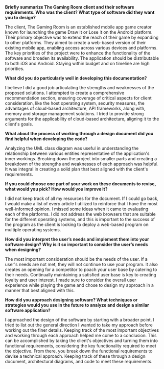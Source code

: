 **Briefly summarize The Gaming Room client and their software requirements. Who was the client? What type of software did they want you to design?**

The client, The Gaming Room is an established mobile app game creator known for launching the game Draw It or Lose It on the Android platform. Their primary objective was to extend the reach of their game by expanding to other platforms. They aimed to create a web-based version of their existing mobile app, enabling access across various devices and platforms. The key priorities of the project were to enhance the functionality of the software and broaden its availability. The application should be distributable to both iOS and Android. Staying within budget and on timeline are high priorities. 

**What did you do particularly well in developing this documentation?**

I believe I did a good job articulating the strengths and weaknesses of the proposed solutions. I attempted to create a comprehensive recommendation section, ensuring coverage of critical aspects for client consideration, like the host operating system, security measures, the advantages of cloud-based architecture, API frameworks, along with, memory and storage management solutions. I tried to provide strong arguments for the applicability of cloud-based architecture, aligning it to the client's goals.

**What about the process of working through a design document did you find helpful when developing the code?**

Analyzing the UML class diagram was useful in understanding the relationship between various entities representative of the application's inner workings. Breaking down the project into smaller parts and creating a breakdown of the strengths and weaknesses of each approach was helpful. It was integral in creating a solid plan that best aligned with the client's requirements.

**If you could choose one part of your work on these documents to revise, what would you pick? How would you improve it?**

I did not keep track of all my resources for the document. If I could go back, I would make a list of every article I utilized to reinforce that I have the most well-informed opinion. I missed some ideas when it came to evaluating each of the platforms. I did not address the web browsers that are suitable for the different operating systems, and this is important to the success of the program as the client is looking to deploy a web-based program on multiple operating systems. 

**How did you interpret the user’s needs and implement them into your software design? Why is it so important to consider the user’s needs when designing?**

The most important consideration should be the needs of the user. If a user's needs are not met, they will not continue to use your program. It also creates an opening for a competitor to poach your user base by catering to their needs. Continually maintaining a satisfied user base is key to creating loyalty and user interest. I made sure to consider the overall user experience while playing the game and chose to design my approach in a manner that best aligned with this.

**How did you approach designing software? What techniques or strategies would you use in the future to analyze and design a similar software application?**

I approached the design of the software by starting with a broader point. I tried to list out the general direction I wanted to take my approach before working out the finer details. Keeping track of the most important objectives and working through each approach helped me come to a conclusion. This can be accomplished by taking the client's objectives and turning them into functional requirements, considering the key functionality required to meet the objective. From there, you break down the functional requirements to devise a technical approach. Keeping track of these through a design document, architectural diagrams, and code to meet these requirements. 
